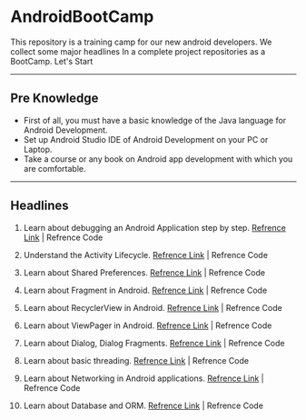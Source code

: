 # AndroidBootCamp
This repository is a training camp for our new android developers. We collect some major headlines In a complete project repositories as a BootCamp. Let's Start

---

## Pre Knowledge
* First of all, you must have a basic knowledge of the Java language for Android Development.
* Set up Android Studio IDE of Android Development on your PC or Laptop.
* Take a course or any book on Android app development with which you are comfortable.

---

## Headlines
1. Learn about debugging an Android Application step by step. [Refrence Link](https://developer.android.com/studio/debug/index.html) |  Refrence Code

2. Understand the Activity Lifecycle. [Refrence Link](https://developer.android.com/guide/components/activities/activity-lifecycle) | Refrence Code

3. Learn about Shared Preferences. [Refrence Link](https://developer.android.com/training/data-storage/shared-preferences) | Refrence Code 

4. Learn about Fragment in Android. [Refrence Link](https://developer.android.com/guide/components/fragments.html) | Refrence Code

5. Learn about RecyclerView in Android. [Refrence Link](https://developer.android.com/reference/android/support/v7/widget/RecyclerView.html) | Refrence Code

6. Learn about ViewPager in Android. [Refrence Link](https://developer.android.com/training/animation/screen-slide) | Refrence Code

7. Learn about Dialog, Dialog Fragments. [Refrence Link](https://developer.android.com/guide/topics/ui/dialogs) | Refrence Code

8. Learn about basic threading. [Refrence Link](https://developer.android.com/topic/performance/threads) | Refrence Code

9. Learn about Networking in Android applications. [Refrence Link](https://developer.android.com/training/basics/network-ops/connecting) | Refrence Code

10. Learn about Database and ORM. [Refrence Link](https://developer.android.com/training/data-storage/sqlite) | Refrence Code
